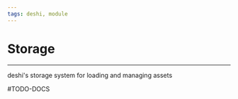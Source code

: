 ```yaml
---
tags: deshi, module
---
```

# Storage
---
deshi's storage system for loading and managing assets

#TODO-DOCS